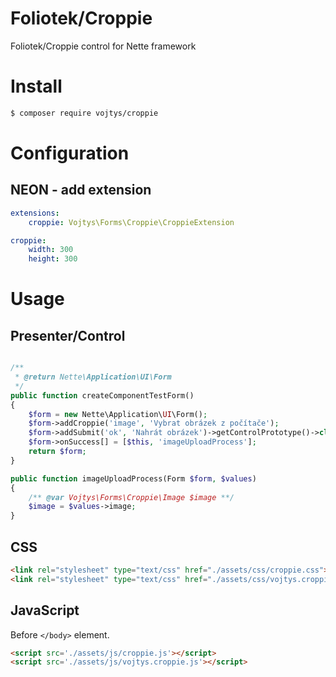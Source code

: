 ﻿Foliotek/Croppie 
===============

Foliotek/Croppie control for Nette framework

# Install

```sh
$ composer require vojtys/croppie
```

# Configuration

## NEON - add extension

```yaml
extensions:
    croppie: Vojtys\Forms\Croppie\CroppieExtension

croppie:
    width: 300
    height: 300
```

# Usage

## Presenter/Control
```php

/**
 * @return Nette\Application\UI\Form
 */
public function createComponentTestForm()
{
    $form = new Nette\Application\UI\Form();
    $form->addCroppie('image', 'Vybrat obrázek z počítače');
    $form->addSubmit('ok', 'Nahrát obrázek')->getControlPrototype()->class('upload-btn');
    $form->onSuccess[] = [$this, 'imageUploadProcess'];
    return $form;
}

public function imageUploadProcess(Form $form, $values)
{
    /** @var Vojtys\Forms\Croppie\Image $image **/
    $image = $values->image; 
}

```

## CSS

```html
<link rel="stylesheet" type="text/css" href="./assets/css/croppie.css">
<link rel="stylesheet" type="text/css" href="./assets/css/vojtys.croppie.css">
```

## JavaScript

Before `</body>` element.

```html
<script src='./assets/js/croppie.js'></script>
<script src='./assets/js/vojtys.croppie.js'></script>
```


